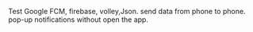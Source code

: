 Test Google FCM, firebase, 
volley,Json.
send data from phone to phone.
pop-up notifications without open the app.
